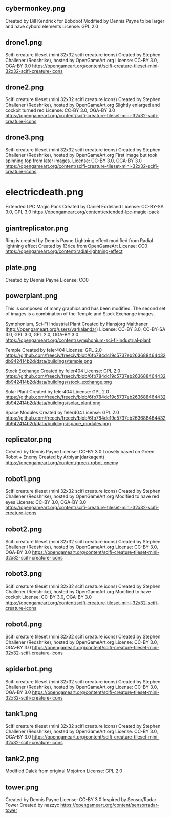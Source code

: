 ## cybermonkey.png
Created by Bill Kendrick for Bobobot
Modified by Dennis Payne to be larger and have cybord elements
License: GPL 2.0

## drone1.png
Scifi creature tileset (mini 32x32 scifi creature icons)
Created by Stephen Challener (Redshrike), hosted by OpenGameArt.org
License: CC-BY 3.0, OGA-BY 3.0
https://opengameart.org/content/scifi-creature-tileset-mini-32x32-scifi-creature-icons

## drone2.png
Scifi creature tileset (mini 32x32 scifi creature icons)
Created by Stephen Challener (Redshrike), hosted by OpenGameArt.org
Slightly enlarged and cockpit turned red
License: CC-BY 3.0, OGA-BY 3.0
https://opengameart.org/content/scifi-creature-tileset-mini-32x32-scifi-creature-icons

## drone3.png
Scifi creature tileset (mini 32x32 scifi creature icons)
Created by Stephen Challener (Redshrike), hosted by OpenGameArt.org
First image but took spinning top from later images.
License: CC-BY 3.0, OGA-BY 3.0
https://opengameart.org/content/scifi-creature-tileset-mini-32x32-scifi-creature-icons

# electricdeath.png
Extended LPC Magic Pack
Created by Daniel Eddeland
License: CC-BY-SA 3.0, GPL 3.0
https://opengameart.org/content/extended-lpc-magic-pack

## giantreplicator.png
Ring is created by Dennis Payne
Lightning effect modified from Radial lightning effect
Created by 13rice from OpenGameArt
License: CC0
https://opengameart.org/content/radial-lightning-effect

## plate.png
Created by Dennis Payne
License: CC0

## powerplant.png
This is composed of many graphics and has been modified. The second set of images is a combination of the Temple and Stock Exchange images.

Symphonium, Sci-Fi Industrial Plant
Created by Hansjörg Malthaner (http://opengameart.org/users/varkalandar)
License: CC-BY 3.0, CC-BY-SA 3.0, GPL 3.0, GPL 2.0, OGA-BY 3.0
https://opengameart.org/content/symphonium-sci-fi-industrial-plant

Temple
Created by feler404
License: GPL 2.0
https://github.com/freeciv/freeciv/blob/6fb784dc19c5737eb263688464432db942414b2d/data/buildings/temple.png

Stock Exchange
Created by feler404
License: GPL 2.0
https://github.com/freeciv/freeciv/blob/6fb784dc19c5737eb263688464432db942414b2d/data/buildings/stock_exchange.png

Solar Plant
Created by feler404
License: GPL 2.0
https://github.com/freeciv/freeciv/blob/6fb784dc19c5737eb263688464432db942414b2d/data/buildings/solar_plant.png

Space Modules
Created by feler404
License: GPL 2.0
https://github.com/freeciv/freeciv/blob/6fb784dc19c5737eb263688464432db942414b2d/data/buildings/space_modules.png

## replicator.png
Created by Dennis Payne
License: CC-BY 3.0
Loosely based on Green Robot + Enemy
Created by Arbiyan(darkagent)
https://opengameart.org/content/green-robot-enemy

## robot1.png
Scifi creature tileset (mini 32x32 scifi creature icons)
Created by Stephen Challener (Redshrike), hosted by OpenGameArt.org
Modified to have red eyes
License: CC-BY 3.0, OGA-BY 3.0
https://opengameart.org/content/scifi-creature-tileset-mini-32x32-scifi-creature-icons

## robot2.png
Scifi creature tileset (mini 32x32 scifi creature icons)
Created by Stephen Challener (Redshrike), hosted by OpenGameArt.org
License: CC-BY 3.0, OGA-BY 3.0
https://opengameart.org/content/scifi-creature-tileset-mini-32x32-scifi-creature-icons

## robot3.png
Scifi creature tileset (mini 32x32 scifi creature icons)
Created by Stephen Challener (Redshrike), hosted by OpenGameArt.org
Modified to have cockpit
License: CC-BY 3.0, OGA-BY 3.0
https://opengameart.org/content/scifi-creature-tileset-mini-32x32-scifi-creature-icons

## robot4.png
Scifi creature tileset (mini 32x32 scifi creature icons)
Created by Stephen Challener (Redshrike), hosted by OpenGameArt.org
License: CC-BY 3.0, OGA-BY 3.0
https://opengameart.org/content/scifi-creature-tileset-mini-32x32-scifi-creature-icons

## spiderbot.png
Scifi creature tileset (mini 32x32 scifi creature icons)
Created by Stephen Challener (Redshrike), hosted by OpenGameArt.org
License: CC-BY 3.0, OGA-BY 3.0
https://opengameart.org/content/scifi-creature-tileset-mini-32x32-scifi-creature-icons

## tank1.png
Scifi creature tileset (mini 32x32 scifi creature icons)
Created by Stephen Challener (Redshrike), hosted by OpenGameArt.org
License: CC-BY 3.0, OGA-BY 3.0
https://opengameart.org/content/scifi-creature-tileset-mini-32x32-scifi-creature-icons

## tank2.png
Modified Dalek from original Mojotron
License: GPL 2.0

## tower.png
Created by Dennis Payne
License: CC-BY 3.0
Inspired by Sensor/Radar Tower
Created by nazzyc
https://opengameart.org/content/sensorradar-tower
